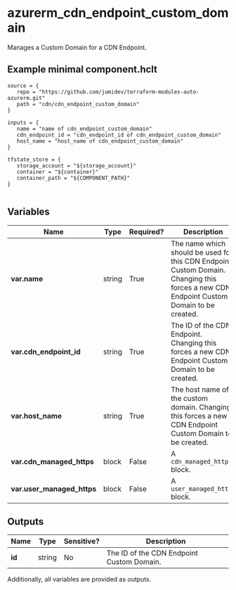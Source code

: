 # azurerm_cdn_endpoint_custom_domain

Manages a Custom Domain for a CDN Endpoint.

## Example minimal component.hclt

```hcl
source = {
   repo = "https://github.com/jumidev/terraform-modules-auto-azurerm.git" 
   path = "cdn/cdn_endpoint_custom_domain" 
}

inputs = {
   name = "name of cdn_endpoint_custom_domain" 
   cdn_endpoint_id = "cdn_endpoint_id of cdn_endpoint_custom_domain" 
   host_name = "host_name of cdn_endpoint_custom_domain" 
}

tfstate_store = {
   storage_account = "${storage_account}" 
   container = "${container}" 
   container_path = "${COMPONENT_PATH}" 
}


```

## Variables

| Name | Type | Required? |  Description |
| ---- | ---- | --------- |  ----------- |
| **var.name** | string | True | The name which should be used for this CDN Endpoint Custom Domain. Changing this forces a new CDN Endpoint Custom Domain to be created. | 
| **var.cdn_endpoint_id** | string | True | The ID of the CDN Endpoint. Changing this forces a new CDN Endpoint Custom Domain to be created. | 
| **var.host_name** | string | True | The host name of the custom domain. Changing this forces a new CDN Endpoint Custom Domain to be created. | 
| **var.cdn_managed_https** | block | False | A `cdn_managed_https` block. | 
| **var.user_managed_https** | block | False | A `user_managed_https` block. | 



## Outputs

| Name | Type | Sensitive? | Description |
| ---- | ---- | --------- | --------- |
| **id** | string | No  | The ID of the CDN Endpoint Custom Domain. | 

Additionally, all variables are provided as outputs.
